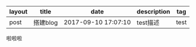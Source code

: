 | layout | title  | date                | description | tag  |
| ------ | ------ | ------------------- | ----------- | ---- |
| post   | 搭建blog | 2017-09-10 17:07:10 | test描述      | test |

啦啦啦
